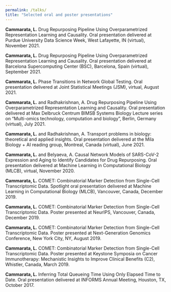 ```yaml
---
permalink: /talks/
title: "Selected oral and poster presentations"
---
```


**Cammarata, L.** Drug Repurposing Pipeline Using Overparametrized Representation Learning and Causality. Oral presentation delivered at Purdue University Data Science Week, West Lafayette, IN (virtual), November 2021.

**Cammarata, L.** Drug Repurposing Pipeline Using Overparametrized Representation Learning and Causality. Oral presentation delivered at Barcelona Supercomputing Center (BSC), Barcelona, Spain (virtual), September 2021.

**Cammarata, L.** Phase Transitions in Network Global Testing. Oral presentation delivered at Joint Statistical Meetings (JSM), virtual, August 2021.

**Cammarata, L.** and Radhakrishnan, A. Drug Repurposing Pipeline Using Overparametrized Representation Learning and Causality. Oral presentation delivered at Max Delbruck Centrum BIMSB Systems Biology Lecture series on “Multi-omics technology, computation and biology”, Berlin, Germany (virtual), July 2021.

**Cammarata, L.** and Radhakrishnan, A. Transport problems in biology: theoretical and applied insights. Oral presentation delivered at the Mila Biology + AI reading group, Montreal, Canada (virtual), June 2021.

**Cammarata, L.** and Belyaeva, A. Causal Network Models of SARS-CoV-2 Expression and Aging to Identify Candidates for Drug Repurposing. Oral presentation delivered at Machine Learning in Computational Biology (MLCB), virtual, November 2020.

**Cammarata, L.** COMET: Combinatorial Marker Detection from Single-Cell Transcriptomic Data. Spotlight oral presentation delivered at Machine Learning in Computational Biology (MLCB), Vancouver, Canada, December 2019.

**Cammarata, L.** COMET: Combinatorial Marker Detection from Single-Cell Transcriptomic Data. Poster presented at NeurIPS, Vancouver, Canada, December 2019.

**Cammarata, L.** COMET: Combinatorial Marker Detection from Single-Cell Transcriptomic Data. Poster presented at Next-Generation Genomics Conference, New York City, NY, August 2019.

**Cammarata, L.** COMET: Combinatorial Marker Detection from Single-Cell Transcriptomic Data. Poster presented at Keystone Symposia on Cancer Immunotherapy: Mechanistic Insights to Improve Clinical Benefits (C2), Whistler, Canada, March 2019.

**Cammarata, L.** Inferring Total Queueing Time Using Only Elapsed Time to Date. Oral presentation delivered at INFORMS Annual Meeting, Houston, TX, October 2017.
